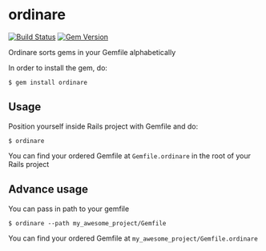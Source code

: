 # ordinare

[![Build Status](https://semaphoreci.com/api/v1/nikolalsvk/ordinare/branches/master/shields_badge.svg)](https://semaphoreci.com/nikolalsvk/ordinare)
[![Gem Version](https://badge.fury.io/rb/ordinare.svg)](https://badge.fury.io/rb/ordinare)

Ordinare sorts gems in your Gemfile alphabetically

In order to install the gem, do:

```
$ gem install ordinare
```

## Usage

Position yourself inside Rails project with Gemfile and do:

```
$ ordinare
```

You can find your ordered Gemfile at `Gemfile.ordinare` in the root of your
Rails project

## Advance usage

You can pass in path to your gemfile

```
$ ordinare --path my_awesome_project/Gemfile
```

You can find your ordered Gemfile at `my_awesome_project/Gemfile.ordinare`
